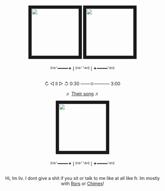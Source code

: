 <p align="center">
<a title="TITLE OF IMAGE" href=LINK TO SOMETHING><img src="https://file.garden/Zuz0EFGrRwegVsDI/pony-town-erm-kiss-blinking-padded-4x.gif" width="150" height="150" border="10"/ ></a>
<a title="TITLE OF IMAGE" href=LINK TO SOMETHING><img src="https://file.garden/Zuz0EFGrRwegVsDI/pony-town-erm-kiss-blinking-padded-4x%20(1).gif" width="150" height="150" border="10"/ ></a>
<p align="center">༻━━━━✦❘༻༺❘✦━━━━༺
  
<p align="center">↻ ◁ II ▷ ↺ 0:30 ───ㅇ───── 3:00
  <p align="center">
<p align="center">♬ <a href="https://open.spotify.com/track/2J4Q2WIx3572uZuTTNkCby?si=50d51962af3c4437">Their song</a> ♬
<p align="center">
<a title="TITLE OF IMAGE" href=LINK TO SOMETHING><img src="https://file.garden/Zuz0EFGrRwegVsDI/Untitled618_20240920010554.png" width="150" height="150" border="10"/ ></a>


  <p align="center">༻━━━━✦❘༻༺❘✦━━━━༺

 <p align="center">Hi, Im liv. I dont give a shit if you sit or talk to me like at all like fr. Im mostly with <a href="https://github.com/no-joki">Rors</a> or <a href="https://github.com/windch1mes">Chimes</a>!
